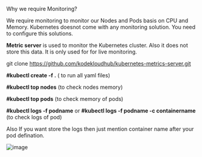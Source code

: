 Why we require Monitoring?

We require monitoring to monitor our Nodes and Pods basis on CPU and Memory. Kubernetes doesnot come with any monitoring solution. You need to configure this solutions.

**Metric server** is used to monitor the Kubernetes cluster. Also it does not store this data. It is only used for for live monitoring.

git clone https://github.com/kodekloudhub/kubernetes-metrics-server.git

**#kubectl create -f .** ( to run all yaml files)

**#kubectl top nodes**  (to check nodes memory)

**#kubectl top pods**  (to check memory of pods)

**#kubectl logs -f podname** or **#kubectl logs -f podname -c containername**  (to check logs of pod)

Also If you want store the logs then just mention container name after your pod defination.

![image](https://github.com/Khushang49/90DaysofKubernetes/assets/95266353/327746fb-48cf-447d-9af9-e04f3dcca36a)
